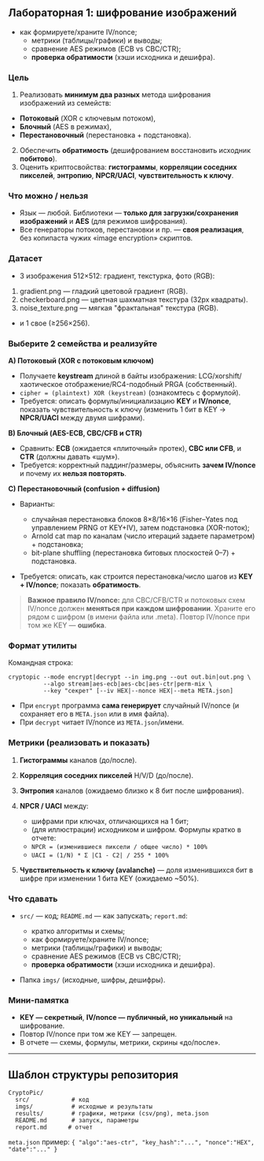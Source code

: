 ## Лабораторная 1: шифрование изображений
* как формируете/храните IV/nonce;
  * метрики (таблицы/графики) и выводы;
  * сравнение AES режимов (ECB vs CBC/CTR);
  * **проверка обратимости** (хэши исходника и дешифра).
### Цель

1. Реализовать **минимум два разных** метода шифрования изображений из семейств:

* **Потоковый** (XOR с ключевым потоком),
* **Блочный** (AES в режимах),
* **Перестановочный** (перестановка + подстановка).

2. Обеспечить **обратимость** (дешифрованием восстановить исходник **побитово**).
3. Оценить криптосвойства: **гистограммы**, **корреляции соседних пикселей**, **энтропию**, **NPCR/UACI**, **чувствительность к ключу**.

### Что можно / нельзя

* Язык — любой. Библиотеки — **только для загрузки/сохранения изображений** и **AES** (для режимов шифрования).
* Все генераторы потоков, перестановки и пр. — **своя реализация**, без копипаста чужих «image encryption» скриптов.

### Датасет

* 3 изображения 512×512: градиент, текстурка, фото (RGB):

1) gradient.png       — гладкий цветовой градиент (RGB).
2) checkerboard.png   — цветная шахматная текстура (32px квадраты).
3) noise_texture.png  — мягкая "фрактальная" текстура (RGB).
* и 1 свое (≥256×256).

### Выберите **2 семейства** и реализуйте

**A) Потоковый (XOR с потоковым ключом)**

* Получаете **keystream** длиной в байты изображения: LCG/xorshift/хаотическое отображение/RC4-подобный PRGA (собственный).
* `cipher = (plaintext) XOR (keystream)` (ознакомтесь с формулой).
* Требуется: описать формулы/инициализацию **KEY** и **IV/nonce**, показать чувствительность к ключу (изменить 1 бит в KEY → **NPCR/UACI** между двумя шифрами).

**B) Блочный (AES-ECB, CBC/CFB и CTR)**

* Сравнить: **ECB** (ожидается «плиточный» протек), **CBC или CFB**, и **CTR** (должны давать «шум»).
* Требуется: корректный паддинг/размеры, объяснить **зачем IV/nonce** и почему их **нельзя повторять**.

**C) Перестановочный (confusion + diffusion)**

* Варианты:

  * случайная перестановка блоков 8×8/16×16 (Fisher–Yates под управлением PRNG от KEY+IV), затем подстановка (XOR-поток);
  * Arnold cat map по каналам (число итераций задаете параметром) + подстановка;
  * bit-plane shuffling (перестановка битовых плоскостей 0–7) + подстановка.
* Требуется: описать, как строится перестановка/число шагов из **KEY + IV/nonce**; показать **обратимость**.

> **Важное правило IV/nonce:** для CBC/CFB/CTR и потоковых схем IV/nonce должен **меняться при каждом шифровании**. Храните его рядом с шифром (в имени файла или .meta). Повтор IV/nonce при том же KEY — **ошибка**.

### Формат утилиты

Командная строка:

```
cryptopic --mode encrypt|decrypt --in img.png --out out.bin|out.png \
          --algo stream|aes-ecb|aes-cbc|aes-ctr|perm-mix \
          --key "секрет" [--iv HEX|--nonce HEX|--meta META.json]
```

* При `encrypt` программа **сама генерирует** случайный IV/nonce (и сохраняет его в `META.json` или в имя файла).
* При `decrypt` читает IV/nonce из `META.json`/имени.

### Метрики (реализовать и показать)

1. **Гистограммы** каналов (до/после).
2. **Корреляция соседних пикселей** H/V/D (до/после).
3. **Энтропия** каналов (ожидаемо близко к 8 бит после шифрования).
4. **NPCR / UACI** между:

   * шифрами при ключах, отличающихся на 1 бит;
   * (для иллюстрации) исходником и шифром.
     Формулы кратко в отчете:
   * `NPCR = (изменившиеся пиксели / общее число) * 100%`
   * `UACI = (1/N) * Σ |C1 - C2| / 255 * 100%`
5. **Чувствительность к ключу (avalanche)** — доля изменившихся бит в шифре при изменении 1 бита KEY (ожидаемо ~50%).

### Что сдавать

* `src/` — код; `README.md` — как запускать; `report.md`:

  * кратко алгоритмы и схемы;
  * как формируете/храните IV/nonce;
  * метрики (таблицы/графики) и выводы;
  * сравнение AES режимов (ECB vs CBC/CTR);
  * **проверка обратимости** (хэши исходника и дешифра).
* Папка `imgs/` (исходные, шифры, дешифры).

### Мини-памятка

* **KEY — секретный**, **IV/nonce — публичный, но уникальный** на шифрование.
* Повтор IV/nonce при том же KEY — запрещен.
* В отчете — схемы, формулы, метрики, скрины «до/после».

---
## Шаблон структуры репозитория

```
CryptoPic/
  src/            # код
  imgs/           # исходные и результаты
  results/        # графики, метрики (csv/png), meta.json
  README.md       # запуск, параметры
  report.md      # отчет
```

`meta.json` пример: `{ "algo":"aes-ctr", "key_hash":"...", "nonce":"HEX", "date":"..." }`

